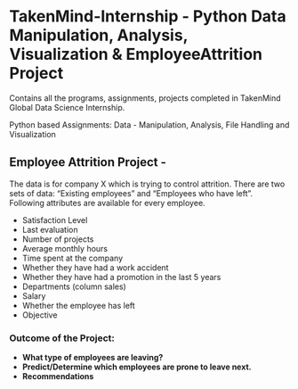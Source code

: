 # TakenMind-Internship - Python Data Manipulation, Analysis, Visualization & EmployeeAttrition Project

Contains all the programs, assignments, projects completed in TakenMind Global Data Science Internship.

Python based Assignments: Data - Manipulation, Analysis, File Handling and Visualization 

## Employee Attrition Project - 

The data is for company X which is trying to control attrition. There are two sets of data: “Existing employees” and “Employees who have left”. Following attributes are available for every employee.

-	Satisfaction Level
-	Last evaluation
-	Number of projects
-	Average monthly hours
-	Time spent at the company
-	Whether they have had a work accident
-	Whether they have had a promotion in the last 5 years
-	Departments (column sales)
-	Salary
-	Whether the employee has left
-	Objective

### Outcome of the Project:
- **What type of employees are leaving?**
- **Predict/Determine which employees are prone to leave next.**
- **Recommendations**
